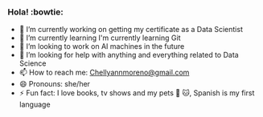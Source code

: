 ### Hola!  :bowtie:

- 🔭 I’m currently working on getting my certificate as a Data Scientist
- 🌱 I’m currently learning I'm currently learning Git
- 👯 I’m looking to work on AI machines in the future
- 🤔 I’m looking for help with anything and everything related to Data Science 
- 📫 How to reach me: Chellyannmoreno@gmail.com
- 😄 Pronouns: she/her
- ⚡ Fun fact: I love books, tv shows and my pets :dog: :cat:, Spanish is my first language
